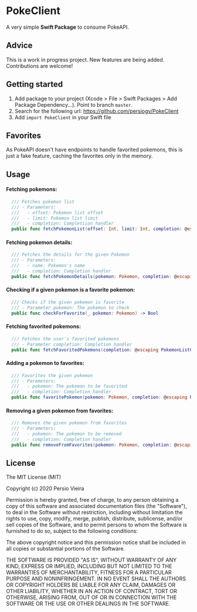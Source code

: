 # PokeClient

A very simple **Swift Package** to consume PokeAPI.

## Advice

This is a work in progress project. New features are being added. Contributions are welcome!

## Getting started

1. Add package to your project (Xcode > File > Swift Packages > Add Package Dependency...). Point to branch `master`.
2. Search for the following url: https://github.com/persiogv/PokeClient
3. Add `import PokeClient` in your Swift file

## Favorites

As PokeAPI doesn't have endpoints to handle favorited pokemons, this is just a fake feature, caching the favorites only in the memory.

## Usage

#### Fetching pokemons:

```swift
  /// Fetches pokemon list
  /// - Parameters:
  ///   - offset: Pokemon list offset
  ///   - limit: Pokemon list limit
  ///   - completion: Completiion handler
  public func fetchPokemonList(offset: Int, limit: Int, completion: @escaping PokemonListCompletion)
```

#### Fetching pokemon details:

```swift
  /// Fetches the details for the given Pokemon
  /// - Parameters:
  ///   - name: Pokemon's name
  ///   - completion: Completion handler
  public func fetchPokemonDetails(pokemon: Pokemon, completion: @escaping PokemonDetailsCompletion)
```

#### Checking if a given pokemon is a favorite pokemon:

```swift
  /// Checks if the given pokemon is favorite
  /// - Parameter pokemon: The pokemon to check
  public func checkForFavorite(_ pokemon: Pokemon) -> Bool
```

#### Fetching favorited pokemons:

```swift
  /// Fetches the user's favorited pokemons
  /// - Parameter completion: Completion handler
  public func fetchFavoritedPokemons(completion: @escaping PokemonListCompletion)
```

#### Adding a pokemon to favorites:

```swift
  /// Favorites the given pokemon
  /// - Parameters:
  ///   - pokemon: The pokemon to be favorited
  ///   - completion: Completion handler
  public func favoritePokemon(pokemon: Pokemon, completion: @escaping PokemonFavoriteCompletion)
```

#### Removing a given pokemon from favorites:

```swift
  /// Removes the given pokemon from favorites
  /// - Parameters:
  ///   - pokemon: The pokemon to be removed
  ///   - completion: Completion handler
  public func removeFromFavorites(pokemon: Pokemon, completion: @escaping PokemonFavoriteCompletion)
```

## License

The MIT License (MIT)

Copyright (c) 2020 Persio Vieira

Permission is hereby granted, free of charge, to any person obtaining a copy of
this software and associated documentation files (the "Software"), to deal in
the Software without restriction, including without limitation the rights to
use, copy, modify, merge, publish, distribute, sublicense, and/or sell copies of
the Software, and to permit persons to whom the Software is furnished to do so,
subject to the following conditions:

The above copyright notice and this permission notice shall be included in all
copies or substantial portions of the Software.

THE SOFTWARE IS PROVIDED "AS IS", WITHOUT WARRANTY OF ANY KIND, EXPRESS OR
IMPLIED, INCLUDING BUT NOT LIMITED TO THE WARRANTIES OF MERCHANTABILITY, FITNESS
FOR A PARTICULAR PURPOSE AND NONINFRINGEMENT. IN NO EVENT SHALL THE AUTHORS OR
COPYRIGHT HOLDERS BE LIABLE FOR ANY CLAIM, DAMAGES OR OTHER LIABILITY, WHETHER
IN AN ACTION OF CONTRACT, TORT OR OTHERWISE, ARISING FROM, OUT OF OR IN
CONNECTION WITH THE SOFTWARE OR THE USE OR OTHER DEALINGS IN THE SOFTWARE.
